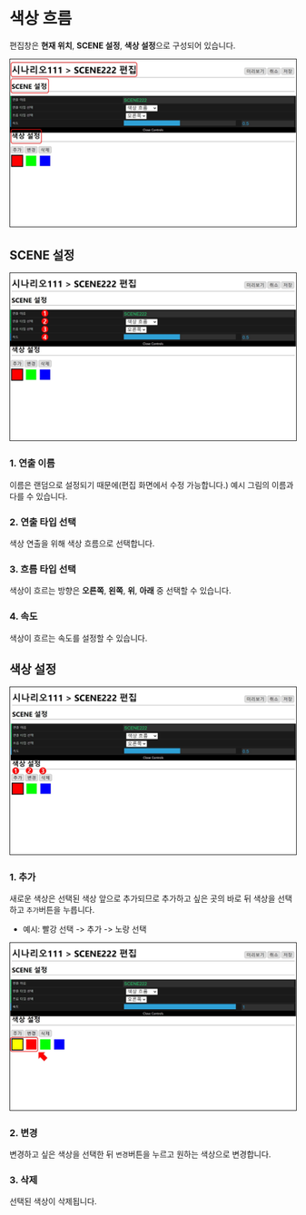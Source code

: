 # 색상 흐름
편집창은 **현재 위치**, **SCENE 설정**, **색상 설정**으로 구성되어 있습니다.

<img src="./img/gradient/sceneEditor.jpg" style="border: 1px solid"/>

## SCENE 설정

<img src="./img/gradient/editScene.jpg" style="border: 1px solid"/>

### 1. 연출 이름
이름은 랜덤으로 설정되기 때문에(편집 화면에서 수정 가능합니다.) 예시 그림의 이름과 다를 수 있습니다.

### 2. 연출 타입 선택
색상 연출을 위해 색상 흐름으로 선택합니다.

### 3. 흐름 타입 선택
색상이 흐르는 방향은 **오른쪽**, **왼쪽**, **위**, **아래** 중 선택할 수 있습니다.

### 4. 속도
색상이 흐르는 속도를 설정할 수 있습니다.

## 색상 설정

<img src="./img/gradient/editColor.jpg" style="border: 1px solid"/>

### 1. 추가
새로운 색상은 선택된 색상 앞으로 추가되므로 추가하고 싶은 곳의 바로 뒤 색상을 선택하고 `추가`버튼을 누릅니다.

* 예시:  빨강 선택 ->  추가 -> 노랑 선택

<img src="./img/gradient/addYellow.jpg" style="border: 1px solid"/>

### 2. 변경
변경하고 싶은 색상을 선택한 뒤 `변경`버튼을 누르고 원하는 색상으로 변경합니다.

### 3. 삭제
선택된 색상이 삭제됩니다.
